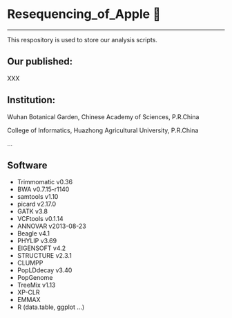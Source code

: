 # Resequencing_of_Apple :apple:
--------------------------------------
This respository is used to store our analysis scripts. 

## Our published:
XXX

## Institution:
Wuhan Botanical Garden, Chinese Academy of Sciences, P.R.China

College of Informatics, Huazhong Agricultural University, P.R.China


...

## Software 
- Trimmomatic v0.36
- BWA v0.7.15-r1140
- samtools v1.10
- picard v2.17.0
- GATK v3.8
- VCFtools v0.1.14
- ANNOVAR v2013-08-23
- Beagle v4.1
- PHYLIP v3.69
- EIGENSOFT v4.2
- STRUCTURE v2.3.1
- CLUMPP
- PopLDdecay v3.40
- PopGenome
- TreeMix v1.13
- XP-CLR
- EMMAX
- R (data.table, ggplot ...)
